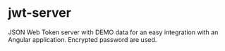 # jwt-server
 JSON Web Token server with DEMO data for an easy integration with an Angular application. Encrypted password are used.
